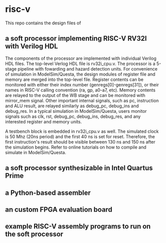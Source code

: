 # risc-v

This repo contains the design files of
## a soft processor implementing RISC-V RV32I with Verilog HDL
The components of the processor are implemented with individual Verilog HDL files. The top-level Verlog HDL file is rv32i_cpu.v. The processor is a 5-stage pipeline with fowarding and hazard detection units. For convenience of simulation in ModelSim/Questa, the design modules of register file and memory are merged into the top-level file. Register contents can be monitored with either their index number (genregs[0]-genregs[31]), or their names in RISC-V calling convention (ra, gp, a0-a7, etc). Memory contents are relayed to the output of the WB stage and can be monitored with mirror_mem signal. Other important internal signals, such as pc, instruction and ALU result, are relayed similarly as debug_pc, debug_ins and debug_res. In a typical simulation in ModelSim/Questa, users monitor signals such as clk, rst, debug_pc, debug_ins, debug_res, and any interested register and memory units.

A testbench block is embedded in rv32i_cpu.v as well. The simulated clock is 50 Mhz (20ns period) and the first 40 ns is set for reset. Therefore, the first instruction's result should be visible between 130 ns and 150 ns after the simulation begins. Refer to online tutorials on how to compile and simulate in ModelSim/Questa.  
## a soft processor synthesizable in Intel Quartus Prime

## a Python-based assembler
## an custom FPGA evaluation board
## example RISC-V assembly programs to run on the soft processor
